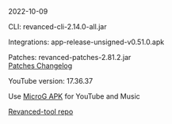 2022-10-09
  
CLI: revanced-cli-2.14.0-all.jar  

Integrations: app-release-unsigned-v0.51.0.apk  

Patches: revanced-patches-2.81.2.jar  
[Patches Changelog](https://github.com/revanced/revanced-patches/releases/tag/v2.81.2)  

YouTube version: 17.36.37

Use [MicroG APK](https://github.com/inotia00/VancedMicroG/releases/latest/download/microg.apk) for YouTube and Music

[Revanced-tool repo](https://github.com/Kingsmanvn-Official/Revanced-tool)
